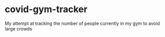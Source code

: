 # covid-gym-tracker
My attempt at tracking the number of people currently in my gym to avoid large crowds
